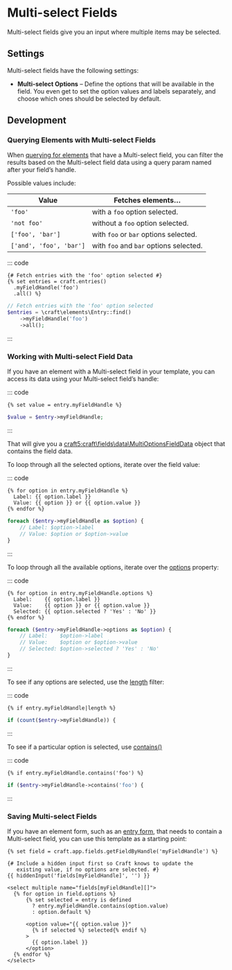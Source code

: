 # Multi-select Fields

Multi-select fields give you an input where multiple items may be selected.

<!-- more -->

## Settings

Multi-select fields have the following settings:

- **Multi-select Options** – Define the options that will be available in the field. You even get to set the option values and labels separately, and choose which ones should be selected by default.

## Development

### Querying Elements with Multi-select Fields

When [querying for elements](element-queries.md) that have a Multi-select field, you can filter the results based on the Multi-select field data using a query param named after your field’s handle.

Possible values include:

| Value | Fetches elements…
| - | -
| `'foo'` | with a `foo` option selected.
| `'not foo'` | without a `foo` option selected.
| `['foo', 'bar']` | with `foo` or `bar` options selected.
| `['and', 'foo', 'bar']` | with `foo` and `bar` options selected.

::: code
```twig
{# Fetch entries with the 'foo' option selected #}
{% set entries = craft.entries()
  .myFieldHandle('foo')
  .all() %}
```
```php
// Fetch entries with the 'foo' option selected
$entries = \craft\elements\Entry::find()
    ->myFieldHandle('foo')
    ->all();
```
:::

### Working with Multi-select Field Data

If you have an element with a Multi-select field in your template, you can access its data using your Multi-select field’s handle:

::: code
```twig
{% set value = entry.myFieldHandle %}
```
```php
$value = $entry->myFieldHandle;
```
:::

That will give you a <craft5:craft\fields\data\MultiOptionsFieldData> object that contains the field data.

To loop through all the selected options, iterate over the field value:

::: code
```twig
{% for option in entry.myFieldHandle %}
  Label: {{ option.label }}
  Value: {{ option }} or {{ option.value }}
{% endfor %}
```
```php
foreach ($entry->myFieldHandle as $option) {
    // Label: $option->label
    // Value: $option or $option->value
}
```
:::

To loop through all the available options, iterate over the [options](craft5:craft\fields\data\MultiOptionsFieldData::getOptions()) property:

::: code
```twig
{% for option in entry.myFieldHandle.options %}
  Label:    {{ option.label }}
  Value:    {{ option }} or {{ option.value }}
  Selected: {{ option.selected ? 'Yes' : 'No' }}
{% endfor %}
```
```php
foreach ($entry->myFieldHandle->options as $option) {
    // Label:    $option->label
    // Value:    $option or $option->value
    // Selected: $option->selected ? 'Yes' : 'No'
}
```
:::

To see if any options are selected, use the [length](https://twig.symfony.com/doc/3.x/filters/length.html) filter:

::: code
```twig
{% if entry.myFieldHandle|length %}
```
```php
if (count($entry->myFieldHandle)) {
```
:::

To see if a particular option is selected, use [contains()](craft5:craft\fields\data\MultiOptionsFieldData::contains())

::: code
```twig
{% if entry.myFieldHandle.contains('foo') %}
```
```php
if ($entry->myFieldHandle->contains('foo') {
```
:::

### Saving Multi-select Fields

If you have an element form, such as an [entry form](https://craftcms.com/knowledge-base/entry-form), that needs to contain a Multi-select field, you can use this template as a starting point:

```twig
{% set field = craft.app.fields.getFieldByHandle('myFieldHandle') %}

{# Include a hidden input first so Craft knows to update the
   existing value, if no options are selected. #}
{{ hiddenInput('fields[myFieldHandle]', '') }}

<select multiple name="fields[myFieldHandle][]">
  {% for option in field.options %}
      {% set selected = entry is defined
        ? entry.myFieldHandle.contains(option.value)
        : option.default %}

      <option value="{{ option.value }}"
        {% if selected %} selected{% endif %}
      >
        {{ option.label }}
      </option>
  {% endfor %}
</select>
```
